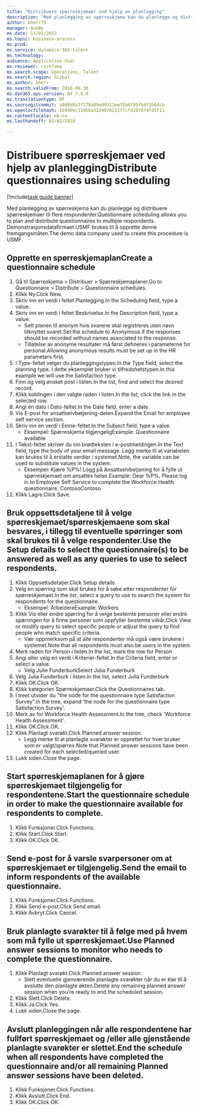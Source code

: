 ```yaml
--- 
title: "Distribuere spørreskjemaer ved hjelp av planlegging"
description: "Med planlegging av spørreskjema kan du planlegge og distribuere spørreskjemaer til flere respondenter."
author: kherr75
manager: AnnBe
ms.date: 11/01/2017
ms.topic: business-process
ms.prod: 
ms.service: dynamics-365-talent
ms.technology: 
audience: Application User
ms.reviewer: rschloma
ms.search.scope: Operations, Talent
ms.search.region: Global
ms.author: kherr
ms.search.validFrom: 2016-06-30
ms.dyn365.ops.version: AX 7.0.0
ms.translationtype: HT
ms.sourcegitcommit: a9d0d9a3f278a09e89311ee75b6f95fb4f3b04cb
ms.openlocfilehash: 1b940ec319bba512407b211ffcfd207674fd5f11
ms.contentlocale: nb-no
ms.lasthandoff: 02/02/2018

---
```

# <a name="distribute-questionnaires-using-scheduling"></a><span data-ttu-id="33982-103">Distribuere spørreskjemaer ved hjelp av planlegging</span><span class="sxs-lookup"><span data-stu-id="33982-103">Distribute questionnaires using scheduling</span></span>

[!include[task guide banner](../../includes/task-guide-banner.md)]

<span data-ttu-id="33982-104">Med planlegging av spørreskjema kan du planlegge og distribuere spørreskjemaer til flere respondenter.</span><span class="sxs-lookup"><span data-stu-id="33982-104">Questionnaire scheduling allows you to plan and distribute questionnaires to multiple respondents.</span></span> <span data-ttu-id="33982-105">Demonstrasjonsdatafirmaet USMF brukes til å opprette denne fremgangsmåten.</span><span class="sxs-lookup"><span data-stu-id="33982-105">The demo data company used to create this procedure is USMF.</span></span>


## <a name="create-a-questionnaire-schedule"></a><span data-ttu-id="33982-106">Opprette en spørreskjemaplan</span><span class="sxs-lookup"><span data-stu-id="33982-106">Create a questionnaire schedule</span></span>
1. <span data-ttu-id="33982-107">Gå til Spørreskjema > Distribuer > Spørreskjemaplaner.</span><span class="sxs-lookup"><span data-stu-id="33982-107">Go to Questionnaire > Distribute > Questionnaire schedules.</span></span>
2. <span data-ttu-id="33982-108">Klikk Ny.</span><span class="sxs-lookup"><span data-stu-id="33982-108">Click New.</span></span>
3. <span data-ttu-id="33982-109">Skriv inn en verdi i feltet Planlegging.</span><span class="sxs-lookup"><span data-stu-id="33982-109">In the Scheduling field, type a value.</span></span>
4. <span data-ttu-id="33982-110">Skriv inn en verdi i feltet Beskrivelse.</span><span class="sxs-lookup"><span data-stu-id="33982-110">In the Description field, type a value.</span></span>
    * <span data-ttu-id="33982-111">Sett planen til anonym hvis svarene skal registreres uten navn tilknyttet svaret.</span><span class="sxs-lookup"><span data-stu-id="33982-111">Set the schedule to Anonymous if the responses should be recorded without names associated to the response.</span></span>  
    * <span data-ttu-id="33982-112">Tillatelse av anonyme resultater må først defineres i parameterne for personal.</span><span class="sxs-lookup"><span data-stu-id="33982-112">Allowing anonymous results must be set up in the HR parameters first.</span></span>  
5. <span data-ttu-id="33982-113">I Type-feltet velger du planleggingstypen.</span><span class="sxs-lookup"><span data-stu-id="33982-113">In the Type field, select the planning type.</span></span>  <span data-ttu-id="33982-114">I dette eksemplet bruker vi tilfredshetstypen.</span><span class="sxs-lookup"><span data-stu-id="33982-114">In this example we will use the Satisfaction type.</span></span>
6. <span data-ttu-id="33982-115">Finn og velg ønsket post i listen.</span><span class="sxs-lookup"><span data-stu-id="33982-115">In the list, find and select the desired record.</span></span>
7. <span data-ttu-id="33982-116">Klikk koblingen i den valgte raden i listen.</span><span class="sxs-lookup"><span data-stu-id="33982-116">In the list, click the link in the selected row.</span></span>
8. <span data-ttu-id="33982-117">Angi en dato i Dato-feltet.</span><span class="sxs-lookup"><span data-stu-id="33982-117">In the Date field, enter a date.</span></span>
9. <span data-ttu-id="33982-118">Vis E-post for ansattselvbetjening-delen.</span><span class="sxs-lookup"><span data-stu-id="33982-118">Expand the Email for employee self service section.</span></span>
10. <span data-ttu-id="33982-119">Skriv inn en verdi i Emne-feltet.</span><span class="sxs-lookup"><span data-stu-id="33982-119">In the Subject field, type a value.</span></span>
    * <span data-ttu-id="33982-120">Eksempel: Spørreskjema tilgjengelig</span><span class="sxs-lookup"><span data-stu-id="33982-120">Example: Questionnaire available</span></span>  
11. <span data-ttu-id="33982-121">I Tekst-feltet skriver du inn brødteksten i e-postmeldingen.</span><span class="sxs-lookup"><span data-stu-id="33982-121">In the Text field, type the body of your email message.</span></span> <span data-ttu-id="33982-122">Legg merke til at variabelen kan brukes til å erstatte verdier i systemet.</span><span class="sxs-lookup"><span data-stu-id="33982-122">Note, the variable can be used to substitute values in the system.</span></span>
    * <span data-ttu-id="33982-123">Eksempel: Kjære %P%! Logg på Ansattselvbetjening for å fylle ut spørreskjemaet om ansattes helse.</span><span class="sxs-lookup"><span data-stu-id="33982-123">Example:   Dear %P%,  Please log in to Employee Self Service to complete the Workforce Health questionnaire.</span></span>  <span data-ttu-id="33982-124">Contoso</span><span class="sxs-lookup"><span data-stu-id="33982-124">Contoso</span></span>  
12. <span data-ttu-id="33982-125">Klikk Lagre.</span><span class="sxs-lookup"><span data-stu-id="33982-125">Click Save.</span></span>

## <a name="use-the-setup-details-to-select-the-questionnaires-to-be-answered-as-well-as-any-queries-to-use-to-select-respondents"></a><span data-ttu-id="33982-126">Bruk oppsettsdetaljene til å velge spørreskjemaet/spørreskjemaene som skal besvares, i tillegg til eventuelle spørringer som skal brukes til å velge respondenter.</span><span class="sxs-lookup"><span data-stu-id="33982-126">Use the Setup details to select the questionnaire(s) to be answered as well as any queries to use to select respondents.</span></span>
1. <span data-ttu-id="33982-127">Klikk Oppsettsdetaljer.</span><span class="sxs-lookup"><span data-stu-id="33982-127">Click Setup details.</span></span>
2. <span data-ttu-id="33982-128">Velg en spørring som skal brukes for å søke etter respondenter for spørreskjemaet.</span><span class="sxs-lookup"><span data-stu-id="33982-128">In the list, select a query to use to search the system for respondents for the questionnaire.</span></span>
    * <span data-ttu-id="33982-129">Eksempel: Arbeidere</span><span class="sxs-lookup"><span data-stu-id="33982-129">Example: Workers</span></span>  
3. <span data-ttu-id="33982-130">Klikk Vis eller endre spørring for å velge bestemte personer eller endre spørringen for å finne personer som oppfyller bestemte vilkår.</span><span class="sxs-lookup"><span data-stu-id="33982-130">Click View or modify query to select specific people or adjust the query to find people who match specific criteria.</span></span>
    * <span data-ttu-id="33982-131">Vær oppmerksom på at alle respondenter må også være brukere i systemet.</span><span class="sxs-lookup"><span data-stu-id="33982-131">Note that all respondents must also be users in the system.</span></span>  
4. <span data-ttu-id="33982-132">Merk raden for Person i listen.</span><span class="sxs-lookup"><span data-stu-id="33982-132">In the list, mark the row for Person</span></span>
5. <span data-ttu-id="33982-133">Angi eller velg en verdi i Kriterier-feltet.</span><span class="sxs-lookup"><span data-stu-id="33982-133">In the Criteria field, enter or select a value.</span></span>
    * <span data-ttu-id="33982-134">Velg Julie Funderburk</span><span class="sxs-lookup"><span data-stu-id="33982-134">Select Julia Funderburk</span></span>  
6. <span data-ttu-id="33982-135">Velg Julia Funderburk i listen.</span><span class="sxs-lookup"><span data-stu-id="33982-135">In the list, select Julia Funderburk</span></span>
7. <span data-ttu-id="33982-136">Klikk OK.</span><span class="sxs-lookup"><span data-stu-id="33982-136">Click OK.</span></span>
8. <span data-ttu-id="33982-137">Klikk kategorien Spørreskjemaer.</span><span class="sxs-lookup"><span data-stu-id="33982-137">Click the Questionnaires tab.</span></span>
9. <span data-ttu-id="33982-138">I treet utvider du "the node for the questionnaire type Satisfaction Survey".</span><span class="sxs-lookup"><span data-stu-id="33982-138">In the tree, expand 'the node for the questionnaire type Satisfaction Survey'.</span></span>
10. <span data-ttu-id="33982-139">Merk av for Workforce Health Assessment.</span><span class="sxs-lookup"><span data-stu-id="33982-139">In the tree, check 'Workforce Health Assessment'.</span></span>
11. <span data-ttu-id="33982-140">Klikk OK.</span><span class="sxs-lookup"><span data-stu-id="33982-140">Click OK.</span></span>
12. <span data-ttu-id="33982-141">Klikk Planlagt svarøkt.</span><span class="sxs-lookup"><span data-stu-id="33982-141">Click Planned answer session.</span></span>
    * <span data-ttu-id="33982-142">Legg merke til at planlagte svarøkter er opprettet for hver bruker som er valgt/spørres.</span><span class="sxs-lookup"><span data-stu-id="33982-142">Note that Planned answer sessions have been created for each selected/queried user.</span></span>  
13. <span data-ttu-id="33982-143">Lukk siden.</span><span class="sxs-lookup"><span data-stu-id="33982-143">Close the page.</span></span>

## <a name="start-the-questionnaire-schedule-in-order-to-make-the-questionnaire-available-for-respondents-to-complete"></a><span data-ttu-id="33982-144">Start spørreskjemaplanen for å gjøre spørreskjemaet tilgjengelig for respondentene.</span><span class="sxs-lookup"><span data-stu-id="33982-144">Start the questionnaire schedule in order to make the questionnaire available for respondents to complete.</span></span>
1. <span data-ttu-id="33982-145">Klikk Funksjoner.</span><span class="sxs-lookup"><span data-stu-id="33982-145">Click Functions.</span></span>
2. <span data-ttu-id="33982-146">Klikk Start.</span><span class="sxs-lookup"><span data-stu-id="33982-146">Click Start.</span></span>
3. <span data-ttu-id="33982-147">Klikk OK.</span><span class="sxs-lookup"><span data-stu-id="33982-147">Click OK.</span></span>

## <a name="send-the-email-to-inform-respondents-of-the-available-questionnaire"></a><span data-ttu-id="33982-148">Send e-post for å varsle svarpersoner om at spørreskjemaet er tilgjengelig.</span><span class="sxs-lookup"><span data-stu-id="33982-148">Send the email to inform respondents of the available questionnaire.</span></span>
1. <span data-ttu-id="33982-149">Klikk Funksjoner.</span><span class="sxs-lookup"><span data-stu-id="33982-149">Click Functions.</span></span>
2. <span data-ttu-id="33982-150">Klikk Send e-post.</span><span class="sxs-lookup"><span data-stu-id="33982-150">Click Send email.</span></span>
3. <span data-ttu-id="33982-151">Klikk Avbryt.</span><span class="sxs-lookup"><span data-stu-id="33982-151">Click Cancel.</span></span>

## <a name="use-planned-answer-sessions-to-monitor-who-needs-to-complete-the-questionnaire"></a><span data-ttu-id="33982-152">Bruk planlagte svarøkter til å følge med på hvem som må fylle ut spørreskjemaet.</span><span class="sxs-lookup"><span data-stu-id="33982-152">Use Planned answer sessions to monitor who needs to complete the questionnaire.</span></span>
1. <span data-ttu-id="33982-153">Klikk Planlagt svarøkt.</span><span class="sxs-lookup"><span data-stu-id="33982-153">Click Planned answer session.</span></span>
    * <span data-ttu-id="33982-154">Slett eventuelle gjenværende planlagte svarøkter når du er klar til å avslutte den planlagte økten.</span><span class="sxs-lookup"><span data-stu-id="33982-154">Delete any remaining planned answer session when you're ready to end the scheduled session.</span></span>  
2. <span data-ttu-id="33982-155">Klikk Slett.</span><span class="sxs-lookup"><span data-stu-id="33982-155">Click Delete.</span></span>
3. <span data-ttu-id="33982-156">Klikk Ja.</span><span class="sxs-lookup"><span data-stu-id="33982-156">Click Yes.</span></span>
4. <span data-ttu-id="33982-157">Lukk siden.</span><span class="sxs-lookup"><span data-stu-id="33982-157">Close the page.</span></span>

## <a name="end-the-schedule-when-all-respondents-have-completed-the-questionnaire-andor-all-remaining-planned-answer-sessions-have-been-deleted"></a><span data-ttu-id="33982-158">Avslutt planleggingen når alle respondentene har fullført spørreskjemaet og /eller alle gjenstående planlagte svarøkter er slettet.</span><span class="sxs-lookup"><span data-stu-id="33982-158">End the schedule when all respondents have completed the questionnaire and/or all remaining Planned answer sessions have been deleted.</span></span>
1. <span data-ttu-id="33982-159">Klikk Funksjoner.</span><span class="sxs-lookup"><span data-stu-id="33982-159">Click Functions.</span></span>
2. <span data-ttu-id="33982-160">Klikk Avslutt.</span><span class="sxs-lookup"><span data-stu-id="33982-160">Click End.</span></span>
3. <span data-ttu-id="33982-161">Klikk OK.</span><span class="sxs-lookup"><span data-stu-id="33982-161">Click OK.</span></span>


